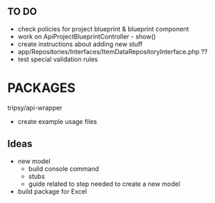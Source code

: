 ## TO DO
- check policies for project blueprint & blueprint component
- work on ApiProjectBlueprintController - show()
- create instructions about adding new stuff
-  app/Repositories/Interfaces/ItemDataRepositoryInterface.php ??
- test special validation rules

# PACKAGES

tripsy/api-wrapper
  - create example usage files

## Ideas

- new model 
  - build console command 
  - stubs
  - guide related to step needed to create a new model
- build package for Excel
